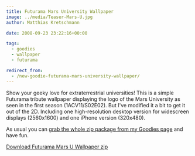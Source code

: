 ```yaml
---
title: Futurama Mars University Wallpaper
image: ../media/Teaser-Mars-U.jpg
author: Matthias Kretschmann

date: 2008-09-23 23:22:16+00:00

tags:
  - goodies
  - wallpaper
  - futurama

redirect_from:
  - /new-goodie-futurama-mars-university-wallpaper/
---
```


Show your geeky love for extraterrestrial universities! This is a simple Futurama tribute wallpaper displaying the logo of the Mars University as seen in the first season (1ACV11/S02E02). But I've modified it a bit to get it out of the 2D. Including one high-resolution desktop version for widescreen displays (2560x1600) and one iPhone version (320x480).

As usual you can [grab the whole zip package from my Goodies page](http://www.kremalicious.com/goodies/#wall) and have fun.

<p class="content-download ">
    <a class="icon-download btn btn-primary" href="../media/mars-u-wall-by-kremalicious.zip">Download Futurama Mars U Wallpaper <span>zip</span></a>
</p>

